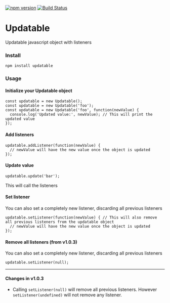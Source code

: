 [![npm version](https://badge.fury.io/js/updatable.svg)](https://www.npmjs.com/package/updatable)  [![Build Status](https://travis-ci.org/sidhantpanda/updatable.svg?branch=master)](https://travis-ci.org/sidhantpanda/updatable)

# Updatable
Updatable javascript object with listeners

### Install
```
npm install updatable
```

### Usage

#### Initialize your Updatable object

```
const updatable = new Updatable();
const updatable = new Updatable('foo');
const updatable = new Updatable('foo', function(newValue) {
  console.log('Updated value:', newValue); // This will print the updated value
});
```


#### Add listeners
```
updatable.addListener(function(newValue) {
  // newValue will have the new value once the object is updated
});
```

#### Update value
```
updatable.update('bar');
```

This will call the listeners

#### Set listener
You can also set a completely new listener, discarding all previous listeners
```
updatable.setListener(function(newValue) { // This will also remove all previous listeners from the updatable object
  // newValue will have the new value once the object is updated
});
```

#### Remove all listeners (from v1.0.3)
You can also set a completely new listener, discarding all previous listeners
```
updatable.setListener(null);
```

***
#### Changes in v1.0.3
* Calling `setListener(null)` will remove all previous listeners. However `setListener(undefined)` will not remove any listener. 
